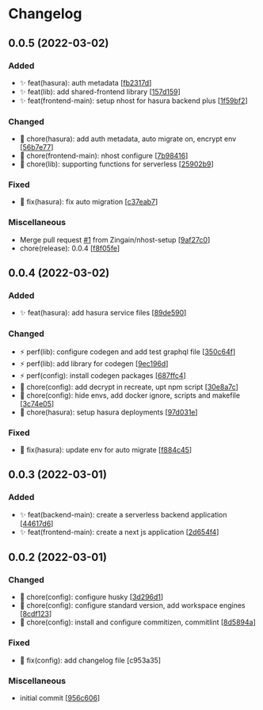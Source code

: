 # Changelog

<a name="0.0.5"></a>
## 0.0.5 (2022-03-02)

### Added

- ✨ feat(hasura): auth metadata [[fb2317d](https://github.com/Zingain/zingain-workspace/commit/fb2317dd5110b01c54457977d295e8aaf7959ff4)]
- ✨ feat(lib): add shared-frontend library [[157d159](https://github.com/Zingain/zingain-workspace/commit/157d1594e2c0ee1e259771ad509ac431f7c16bb9)]
- ✨ feat(frontend-main): setup nhost for hasura backend plus [[1f59bf2](https://github.com/Zingain/zingain-workspace/commit/1f59bf27b32a0eeeb2c9f5730ada6ee2ab3bfb4b)]

### Changed

- 🚚 chore(hasura): add auth metadata, auto migrate on, encrypt env [[56b7e77](https://github.com/Zingain/zingain-workspace/commit/56b7e774baf4e150a5a3cf8fbf9593428c818f99)]
- 🚚 chore(frontend-main): nhost configure [[7b98416](https://github.com/Zingain/zingain-workspace/commit/7b98416aff08d66ada7e86ec8b6362fb51c3fec9)]
- 🚚 chore(lib): supporting functions for serverless [[25902b9](https://github.com/Zingain/zingain-workspace/commit/25902b91fd367019f0a7bd486d1b5188e9177191)]

### Fixed

- 🐛 fix(hasura): fix auto migration [[c37eab7](https://github.com/Zingain/zingain-workspace/commit/c37eab74a417db4a092bc0fa31a12a405bfdeb03)]

### Miscellaneous

-  Merge pull request [#1](https://github.com/Zingain/zingain-workspace/issues/1) from Zingain/nhost-setup [[9af27c0](https://github.com/Zingain/zingain-workspace/commit/9af27c0d27145522a471438f78bc4b690833ccc9)]
-  chore(release): 0.0.4 [[f8f05fe](https://github.com/Zingain/zingain-workspace/commit/f8f05fe1775207a345b67026fe2fbbb979859237)]


<a name="0.0.4"></a>
## 0.0.4 (2022-03-02)

### Added

- ✨ feat(hasura): add hasura service files [[89de590](https://github.com/Zingain/zingain-workspace/commit/89de590c24127cf931f64f453eca865b4386ea92)]

### Changed

- ⚡ perf(lib): configure codegen and add test graphql file [[350c64f](https://github.com/Zingain/zingain-workspace/commit/350c64f1575e2470a20bfce239baaafc99ec9a1e)]
- ⚡ perf(lib): add library for codegen [[9ec196d](https://github.com/Zingain/zingain-workspace/commit/9ec196d66f0d86f5af620e0955609a0a853c4a87)]
- ⚡ perf(config): install codegen packages [[687ffc4](https://github.com/Zingain/zingain-workspace/commit/687ffc45205fd12da445c7b2be3df84a9b039116)]
- 🚚 chore(config): add decrypt in recreate, upt npm script [[30e8a7c](https://github.com/Zingain/zingain-workspace/commit/30e8a7cafa278b7dff1a994713ad4c70908f9121)]
- 🚚 chore(config): hide envs, add docker ignore, scripts and makefile [[3c74e05](https://github.com/Zingain/zingain-workspace/commit/3c74e055ee8499552b362051c6814b9d312fd0e1)]
- 🚚 chore(hasura): setup hasura deployments [[97d031e](https://github.com/Zingain/zingain-workspace/commit/97d031ee34d0377cd0fb1fed0bfbb869ca9b0c4e)]

### Fixed

- 🐛 fix(hasura): update env for auto migrate [[f884c45](https://github.com/Zingain/zingain-workspace/commit/f884c45f9f7468e307e8e5589fa8aad5d8b29806)]


<a name="0.0.3"></a>
## 0.0.3 (2022-03-01)

### Added

- ✨ feat(backend-main): create a serverless backend application [[44617d6](https://github.com/Zingain/zingain-workspace/commit/44617d6dfa7e7c950ff8c18a98342af290d75e8f)]
- ✨ feat(frontend-main): create a next js application [[2d654f4](https://github.com/Zingain/zingain-workspace/commit/2d654f47cdba18d7f6637d83b617920772a49df0)]


<a name="0.0.2"></a>
## 0.0.2 (2022-03-01)

### Changed

- 🚚 chore(config): configure husky [[3d296d1](https://github.com/Zingain/zingain-workspace/commit/3d296d1d1fffd74d8884d79beaf2cfdd09baa8a6)]
- 🚚 chore(config): configure standard version, add workspace engines [[8cdf123](https://github.com/Zingain/zingain-workspace/commit/8cdf123f62eec77a75bfc84d01476f95c6720502)]
- 🚚 chore(config): install and configure commitizen, commitlint [[8d5894a](https://github.com/Zingain/zingain-workspace/commit/8d5894a6bfeb56cd0a0d3e167721c41a80ef2bf7)]

### Fixed

- 🐛 fix(config): add changelog file [c953a35]

### Miscellaneous

-  initial commit [[956c606](https://github.com/Zingain/zingain-workspace/commit/956c60697fe15d7a5bcaf81766fd2546d682c393)]


